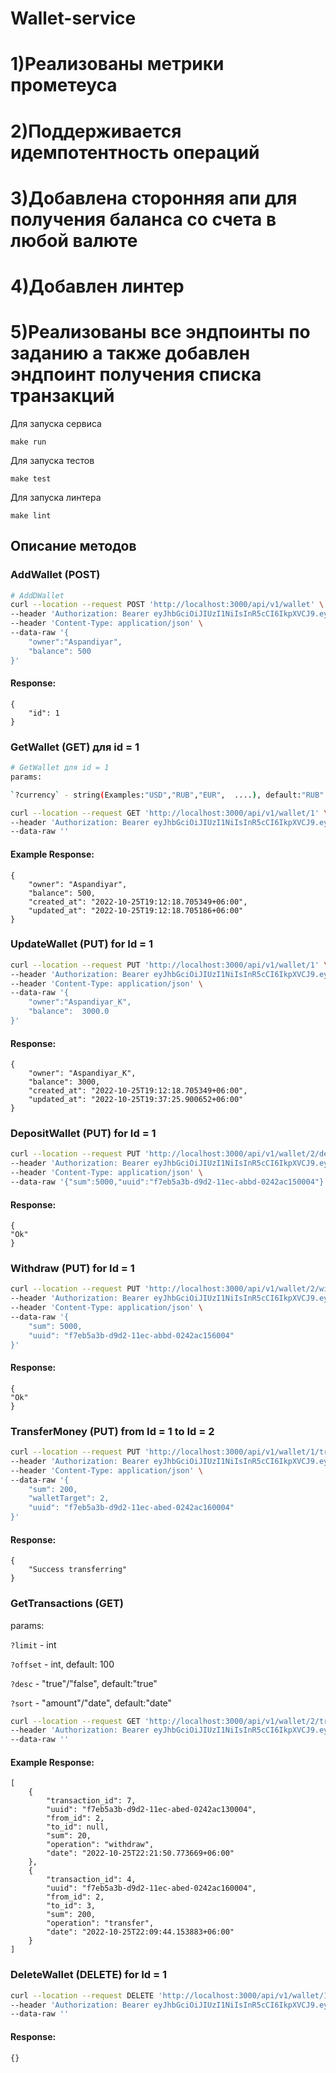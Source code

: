 # Wallet-service
# 1)Реализованы метрики прометеуса
# 2)Поддерживается идемпотентность операций
# 3)Добавлена сторонняя апи для получения баланса со счета в любой валюте
# 4)Добавлен линтер 
# 5)Реализованы все эндпоинты по заданию а также добавлен эндпоинт получения списка транзакций
Для запуска сервиса

```shell
make run
```

Для запуска тестов

```shell
make test
```

Для запуска линтера

```shell
make lint
```

## Описание методов

### AddWallet (POST)

```bash
# AddDWallet
curl --location --request POST 'http://localhost:3000/api/v1/wallet' \
--header 'Authorization: Bearer eyJhbGciOiJIUzI1NiIsInR5cCI6IkpXVCJ9.eyJ1c2VybmFtZSI6ImFzcGFuIiwiZXhwIjo1MjY3MzIyNTIwLCJpc3MiOiJlLXdhbGxldCJ9.HgoCpW5_4DocvL66GPRNU_tneE8lspCwUtRjhwFnHUY' \
--header 'Content-Type: application/json' \
--data-raw '{
    "owner":"Aspandiyar",
    "balance": 500  
}'
```

#### Response:

```
{
    "id": 1
}
```

### GetWallet (GET) для id = 1

```bash
# GetWallet для id = 1
params:

`?currency` - string(Examples:"USD","RUB","EUR",  ....), default:"RUB"

curl --location --request GET 'http://localhost:3000/api/v1/wallet/1' \
--header 'Authorization: Bearer eyJhbGciOiJIUzI1NiIsInR5cCI6IkpXVCJ9.eyJ1c2VybmFtZSI6ImFzcGFuIiwiZXhwIjo1MjY3MzIyNTIwLCJpc3MiOiJlLXdhbGxldCJ9.HgoCpW5_4DocvL66GPRNU_tneE8lspCwUtRjhwFnHUY' \
--data-raw ''
```

#### Example Response:

```
{
    "owner": "Aspandiyar",
    "balance": 500,
    "created_at": "2022-10-25T19:12:18.705349+06:00",
    "updated_at": "2022-10-25T19:12:18.705186+06:00"
}
```

### UpdateWallet (PUT) for Id = 1

```bash
curl --location --request PUT 'http://localhost:3000/api/v1/wallet/1' \
--header 'Authorization: Bearer eyJhbGciOiJIUzI1NiIsInR5cCI6IkpXVCJ9.eyJ1c2VybmFtZSI6ImFzcGFuIiwiZXhwIjo1MjY3MzIyNTIwLCJpc3MiOiJlLXdhbGxldCJ9.HgoCpW5_4DocvL66GPRNU_tneE8lspCwUtRjhwFnHUY' \
--header 'Content-Type: application/json' \
--data-raw '{
    "owner":"Aspandiyar_K",
    "balance":  3000.0
}'
```

#### Response:

```
{
    "owner": "Aspandiyar_K",
    "balance": 3000,
    "created_at": "2022-10-25T19:12:18.705349+06:00",
    "updated_at": "2022-10-25T19:37:25.900652+06:00"
}
``` 

### DepositWallet (PUT) for Id = 1

```bash
curl --location --request PUT 'http://localhost:3000/api/v1/wallet/2/deposit' \
--header 'Authorization: Bearer eyJhbGciOiJIUzI1NiIsInR5cCI6IkpXVCJ9.eyJ1c2VybmFtZSI6ImFzcGFuIiwiZXhwIjo1MjY3MzIyNTIwLCJpc3MiOiJlLXdhbGxldCJ9.HgoCpW5_4DocvL66GPRNU_tneE8lspCwUtRjhwFnHUY' \
--header 'Content-Type: application/json' \
--data-raw '{"sum":5000,"uuid":"f7eb5a3b-d9d2-11ec-abbd-0242ac150004"}'
```

#### Response:

```
{
"Ok"
}
```

### Withdraw (PUT) for Id = 1

```bash
curl --location --request PUT 'http://localhost:3000/api/v1/wallet/2/withdraw' \
--header 'Authorization: Bearer eyJhbGciOiJIUzI1NiIsInR5cCI6IkpXVCJ9.eyJ1c2VybmFtZSI6ImFzcGFuIiwiZXhwIjo1MjY3MzIyNTIwLCJpc3MiOiJlLXdhbGxldCJ9.HgoCpW5_4DocvL66GPRNU_tneE8lspCwUtRjhwFnHUY' \
--header 'Content-Type: application/json' \
--data-raw '{
    "sum": 5000,
    "uuid": "f7eb5a3b-d9d2-11ec-abbd-0242ac156004"
}'
```

#### Response:

```
{
"Ok"
}
```

### TransferMoney (PUT) from Id = 1 to Id = 2

```bash
curl --location --request PUT 'http://localhost:3000/api/v1/wallet/1/transfer' \
--header 'Authorization: Bearer eyJhbGciOiJIUzI1NiIsInR5cCI6IkpXVCJ9.eyJ1c2VybmFtZSI6ImFzcGFuIiwiZXhwIjo1MjY3MzIyNTIwLCJpc3MiOiJlLXdhbGxldCJ9.HgoCpW5_4DocvL66GPRNU_tneE8lspCwUtRjhwFnHUY' \
--header 'Content-Type: application/json' \
--data-raw '{
    "sum": 200,
    "walletTarget": 2,
    "uuid": "f7eb5a3b-d9d2-11ec-abed-0242ac160004"
}'
```

#### Response:

```
{
    "Success transferring"
}
```

### GetTransactions (GET)

params:

`?limit` - int

`?offset` - int, default: 100

`?desc` - "true"/"false", default:"true"

`?sort` - "amount"/"date", default:"date"

```bash
curl --location --request GET 'http://localhost:3000/api/v1/wallet/2/transactions?sort=sum&desc=false&limit=2' \
--header 'Authorization: Bearer eyJhbGciOiJIUzI1NiIsInR5cCI6IkpXVCJ9.eyJ1c2VybmFtZSI6ImFzcGFuIiwiZXhwIjo1MjY3MzIyNTIwLCJpc3MiOiJlLXdhbGxldCJ9.HgoCpW5_4DocvL66GPRNU_tneE8lspCwUtRjhwFnHUY' \
--data-raw ''
```

#### Example Response:

```
[
    {
        "transaction_id": 7,
        "uuid": "f7eb5a3b-d9d2-11ec-abed-0242ac130004",
        "from_id": 2,
        "to_id": null,
        "sum": 20,
        "operation": "withdraw",
        "date": "2022-10-25T22:21:50.773669+06:00"
    },
    {
        "transaction_id": 4,
        "uuid": "f7eb5a3b-d9d2-11ec-abed-0242ac160004",
        "from_id": 2,
        "to_id": 3,
        "sum": 200,
        "operation": "transfer",
        "date": "2022-10-25T22:09:44.153883+06:00"
    }
]
```

### DeleteWallet (DELETE) for Id = 1

```bash
curl --location --request DELETE 'http://localhost:3000/api/v1/wallet/1' \
--header 'Authorization: Bearer eyJhbGciOiJIUzI1NiIsInR5cCI6IkpXVCJ9.eyJ1c2VybmFtZSI6ImFzcGFuIiwiZXhwIjo1MjY3MzIyNTIwLCJpc3MiOiJlLXdhbGxldCJ9.HgoCpW5_4DocvL66GPRNU_tneE8lspCwUtRjhwFnHUY' \
--data-raw ''
```

#### Response:

```
{}
```







